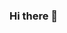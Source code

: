 ### Hi there 👋

<!--
**FerOsorio08/FerOsorio08** is a ✨ _special_ ✨ repository because its `README.md` (this file) appears on your GitHub profile.
### Hi there 👋

<!--
**FerOsorio08/FerOsorio08** is a ✨ _special_ ✨ repository because its `README.md` (this file) appears on your GitHub profile.

[![FerOsorio08 GitHub stats](https://github-readme-stats.vercel.app/api?username=FerOsorio08&count_private=true&show_icons=true&theme=ocean)](https://github.com/anuraghazra/github-readme-stats)

[![Top Langs](https://github-readme-stats.vercel.app/api/top-langs/?username=FerOsorio08&count_private=true&show_icons=true&theme=synthwave)](https://github.com/anuraghazra/github-readme-stats)

Here are some ideas to get you started:

- 🔭 I’m currently working on ...
- 🌱 I’m currently learning ...
- 👯 I’m looking to collaborate on ...
- 🤔 I’m looking for help with ...
- 💬 Ask me about ...
- 📫 How to reach me: ...
- 😄 Pronouns: ...
- ⚡ Fun fact: ...
-->

